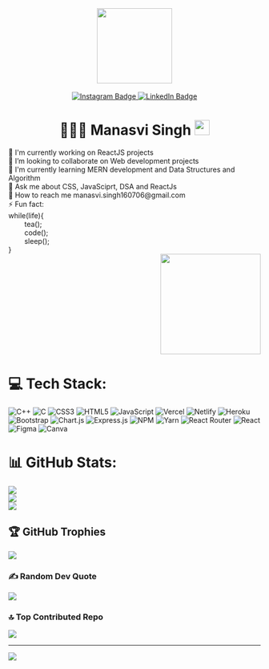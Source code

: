 <div align="center" >
  <img src="https://github.com/manasvi83/manasvi83/assets/103330308/ed7c244b-2654-48ec-92ad-2e4b1d9341af" width="150" align="center" >
</div>
<br>
<div id="badges" align="center">
  <a href="https://instagram.com/manasvi_98">
    <img src="https://img.shields.io/badge/Instagram-%23E4405F.svg?logo=Instagram&logoColor=white" alt="Instagram Badge"/>
  </a>
 
  <a href="https://linkedin.com/in/manasvi98">
    <img src="https://img.shields.io/badge/LinkedIn-%230077B5.svg?logo=linkedin&logoColor=white" alt="LinkedIn Badge"/>
  </a>
  <br>
  <img src="https://visitcount.itsvg.in/api?id=manasvi83&icon=7&color=0" alt=""/>
</div>

<h1 align="center">
  💫😶‍🌫️ Manasvi Singh
  <img src="https://media.giphy.com/media/hvRJCLFzcasrR4ia7z/giphy.gif" width="30px"/>
</h1>
<!-- # : -->
<div>
  <div id="header" align="left" width="70%">
    🔭 I'm currently working on ReactJS projects<br>🤝 I’m looking to collaborate on Web development projects<br>🌱 I'm currently learning MERN development and Data Structures and Algorithm<br>💬 Ask me about CSS, JavaSciprt, DSA and ReactJs<br>📧 How to reach me manasvi.singh160706@gmail.com<br>⚡ Fun fact: <br>              while(life){ <br> &emsp;&emsp; tea(); <br> &emsp;&emsp; code(); <br> &emsp;&emsp; sleep();<br>              }<br>
  </div>
  <div align="right" width="20%" >
    <img src="https://github.com/manasvi83/manasvi83/assets/103330308/efd81faf-283e-478b-a2c1-b6c26534844e" width="200" >
  </div>
</div>

<!-- ## 🌐 Socials:
[![Instagram]()]() [![LinkedIn]()]()  -->

# 💻 Tech Stack:
![C++](https://img.shields.io/badge/c++-%2300599C.svg?style=for-the-badge&logo=c%2B%2B&logoColor=white) ![C](https://img.shields.io/badge/c-%2300599C.svg?style=for-the-badge&logo=c&logoColor=white) ![CSS3](https://img.shields.io/badge/css3-%231572B6.svg?style=for-the-badge&logo=css3&logoColor=white) ![HTML5](https://img.shields.io/badge/html5-%23E34F26.svg?style=for-the-badge&logo=html5&logoColor=white) ![JavaScript](https://img.shields.io/badge/javascript-%23323330.svg?style=for-the-badge&logo=javascript&logoColor=%23F7DF1E) ![Vercel](https://img.shields.io/badge/vercel-%23000000.svg?style=for-the-badge&logo=vercel&logoColor=white) ![Netlify](https://img.shields.io/badge/netlify-%23000000.svg?style=for-the-badge&logo=netlify&logoColor=#00C7B7) ![Heroku](https://img.shields.io/badge/heroku-%23430098.svg?style=for-the-badge&logo=heroku&logoColor=white) ![Bootstrap](https://img.shields.io/badge/bootstrap-%23563D7C.svg?style=for-the-badge&logo=bootstrap&logoColor=white) ![Chart.js](https://img.shields.io/badge/chart.js-F5788D.svg?style=for-the-badge&logo=chart.js&logoColor=white) ![Express.js](https://img.shields.io/badge/express.js-%23404d59.svg?style=for-the-badge&logo=express&logoColor=%2361DAFB) ![NPM](https://img.shields.io/badge/NPM-%23000000.svg?style=for-the-badge&logo=npm&logoColor=white) ![Yarn](https://img.shields.io/badge/yarn-%232C8EBB.svg?style=for-the-badge&logo=yarn&logoColor=white) ![React Router](https://img.shields.io/badge/React_Router-CA4245?style=for-the-badge&logo=react-router&logoColor=white) ![React](https://img.shields.io/badge/react-%2320232a.svg?style=for-the-badge&logo=react&logoColor=%2361DAFB) 	![Figma](https://img.shields.io/badge/figma-%23F24E1E.svg?style=for-the-badge&logo=figma&logoColor=white) ![Canva](https://img.shields.io/badge/Canva-%2300C4CC.svg?style=for-the-badge&logo=Canva&logoColor=white)
# 📊 GitHub Stats:
![](https://github-readme-stats.vercel.app/api?username=manasvi83&theme=radical&hide_border=false&include_all_commits=true&count_private=false)<br/>
![](https://github-readme-streak-stats.herokuapp.com/?user=manasvi83&theme=radical&hide_border=false)<br/>
![](https://github-readme-stats.vercel.app/api/top-langs/?username=manasvi83&theme=radical&hide_border=false&include_all_commits=true&count_private=false&layout=compact)

## 🏆 GitHub Trophies
![](https://github-profile-trophy.vercel.app/?username=manasvi83&theme=radical&no-frame=true&no-bg=false&margin-w=4)

### ✍️ Random Dev Quote
![](https://quotes-github-readme.vercel.app/api?type=vetical&theme=merko)

### 🔝 Top Contributed Repo
![](https://github-contributor-stats.vercel.app/api?username=manasvi83&limit=5&theme=discord&combine_all_yearly_contributions=true)

---
[![](https://visitcount.itsvg.in/api?id=manasvi83&icon=7&color=0)](https://visitcount.itsvg.in)

<!-- Proudly created with GPRM ( https://gprm.itsvg.in ) -->
